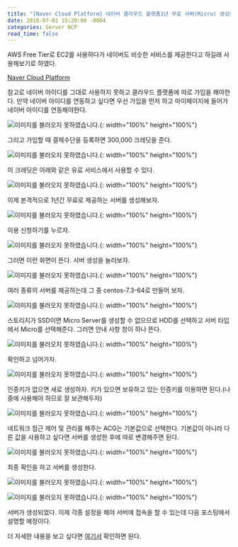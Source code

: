 ```yaml
---
title: "[Naver Cloud Platform] 네이버 클라우드 플랫폼1년 무료 서버(Micro) 생성해보기"
date: 2018-07-01 15:20:00 -0004
categories: Server NCP
read_time: false
---
```


AWS Free Tier로 EC2를 사용하다가 네이버도 비슷한 서비스를 제공한다고 하길래 사용해보기로 하였다.

[Naver Cloud Platform]

참고로 네이버 아이디를 그대로 사용하지 못하고 클라우드 플랫폼에 따로 가입을 해야한다. 만약 네이버 아이디를 연동하고 싶다면 우선 가입을 먼저 하고 마이페이지에 들어가 네이버 아이디를 연동해야한다.

![이미지를 불러오지 못하였습니다.](/assets/images/20180701/1-1.png){: width="100%" height="100%"}

그리고 가입할 때 결제수단을 등록하면 300,000 크레딧을 준다.

![이미지를 불러오지 못하였습니다.](/assets/images/20180701/1-2.png){: width="100%" height="100%"}

이 크레딧은 아래와 같은 유료 서비스에서 사용할 수 있다.

![이미지를 불러오지 못하였습니다.](/assets/images/20180701/1-3.png){: width="100%" height="100%"}


이제 본격적으로 1년간 무료로 제공하는 서버를 생성해보자.

![이미지를 불러오지 못하였습니다.](/assets/images/20180701/1-4.png){: width="100%" height="100%"}

이용 신청하기를 누르자.

![이미지를 불러오지 못하였습니다.](/assets/images/20180701/1-5.png){: width="100%" height="100%"}

그러면 이런 화면이 뜬다. 서버 생성을 눌러보자.

![이미지를 불러오지 못하였습니다.](/assets/images/20180701/1-6.png){: width="100%" height="100%"}

여러 종류의 서버를 제공하는데 그 중 centos-7.3-64로 만들어 보자.

![이미지를 불러오지 못하였습니다.](/assets/images/20180701/1-7.png){: width="100%" height="100%"}

스토리지가 SSD이면 Micro Server를 생성할 수 없으므로 HDD를 선택하고 서버 타입에서 Micro를 선택해준다. 그러면 안내 사항 창이 하나 뜬다.

![이미지를 불러오지 못하였습니다.](/assets/images/20180701/1-8.png){: width="100%" height="100%"}

확인하고 넘어가자.

![이미지를 불러오지 못하였습니다.](/assets/images/20180701/1-9.png){: width="100%" height="100%"}

인증키가 없으면 새로 생성하자. 키가 있으면 보유하고 있는 인증키를 이용하면 된다.(나중에 사용해야 하므로 잘 보관해두자)

![이미지를 불러오지 못하였습니다.](/assets/images/20180701/1-10.png){: width="100%" height="100%"}

네트워크 접근 제어 및 관리를 해주는 ACG는 기본값으로 선택한다. 기본값이 아니라 다른 값을 사용하고 싶다면 서버를 생성한 후에 따로 변경해주면 된다.

![이미지를 불러오지 못하였습니다.](/assets/images/20180701/1-11.png){: width="100%" height="100%"}

최종 확인을 하고 서버를 생성한다.

![이미지를 불러오지 못하였습니다.](/assets/images/20180701/1-12.png){: width="100%" height="100%"}

![이미지를 불러오지 못하였습니다.](/assets/images/20180701/1-13.png){: width="100%" height="100%"}

서버가 생성되었다. 이제 각종 설정을 해야 서버에 접속을 할 수 있는데 다음 포스팅에서 설명할 예정이다.

더 자세한 내용을 보고 싶다면 [여기서] 확인하면 된다.

[Naver Cloud Platform]: http://www.ncloud.com
[여기서]: http://docs.ncloud.com/ko/compute/compute-1-1-v2.html

